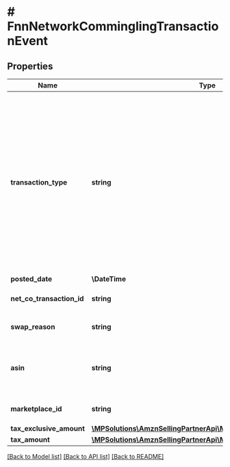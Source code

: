# # FnnNetworkComminglingTransactionEvent

## Properties

Name | Type | Description | Notes
------------ | ------------- | ------------- | -------------
**transaction_type** | **string** | The type of network item swap.  Possible values:  * NetCo - A Fulfillment by Amazon inventory pooling transaction. Available only in the India marketplace.  * ComminglingVAT - A commingling VAT transaction. Available only in the UK, Spain, France, Germany, and Italy marketplaces. | [optional]
**posted_date** | **\DateTime** |  | [optional]
**net_co_transaction_id** | **string** | The identifier for the network item swap. | [optional]
**swap_reason** | **string** | The reason for the network item swap. | [optional]
**asin** | **string** | The Amazon Standard Identification Number (ASIN) of the swapped item. | [optional]
**marketplace_id** | **string** | The marketplace in which the event took place. | [optional]
**tax_exclusive_amount** | [**\MPSolutions\AmznSellingPartnerApi\Models\Finances\FnnCurrency**](FnnCurrency.md) |  | [optional]
**tax_amount** | [**\MPSolutions\AmznSellingPartnerApi\Models\Finances\FnnCurrency**](FnnCurrency.md) |  | [optional]

[[Back to Model list]](../../README.md#models) [[Back to API list]](../../README.md#endpoints) [[Back to README]](../../README.md)
